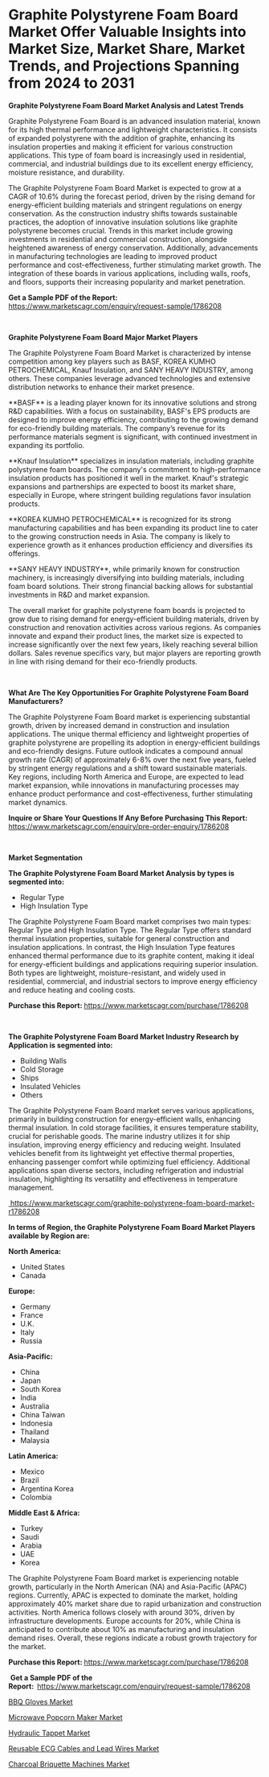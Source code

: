 <p><h1>Graphite Polystyrene Foam Board Market Offer Valuable Insights into Market Size, Market Share, Market Trends, and Projections Spanning from 2024 to 2031</h1></p><p><strong>Graphite Polystyrene Foam Board Market Analysis and Latest Trends</strong></p>
<p><p>Graphite Polystyrene Foam Board is an advanced insulation material, known for its high thermal performance and lightweight characteristics. It consists of expanded polystyrene with the addition of graphite, enhancing its insulation properties and making it efficient for various construction applications. This type of foam board is increasingly used in residential, commercial, and industrial buildings due to its excellent energy efficiency, moisture resistance, and durability.</p><p>The Graphite Polystyrene Foam Board Market is expected to grow at a CAGR of 10.6% during the forecast period, driven by the rising demand for energy-efficient building materials and stringent regulations on energy conservation. As the construction industry shifts towards sustainable practices, the adoption of innovative insulation solutions like graphite polystyrene becomes crucial. Trends in this market include growing investments in residential and commercial construction, alongside heightened awareness of energy conservation. Additionally, advancements in manufacturing technologies are leading to improved product performance and cost-effectiveness, further stimulating market growth. The integration of these boards in various applications, including walls, roofs, and floors, supports their increasing popularity and market penetration.</p></p>
<p><strong>Get a Sample PDF of the Report:&nbsp;</strong> <a href="https://www.marketscagr.com/enquiry/request-sample/1786208?utm_campaign=1474&utm_medium=2&utm_source=Github&utm_content=ia&utm_term=09102024&utm_id=graphite-polystyrene-foam-board">https://www.marketscagr.com/enquiry/request-sample/1786208</a></p>
<p>&nbsp;</p>
<p><strong>Graphite Polystyrene Foam Board Major Market Players</strong></p>
<p><p>The Graphite Polystyrene Foam Board Market is characterized by intense competition among key players such as BASF, KOREA KUMHO PETROCHEMICAL, Knauf Insulation, and SANY HEAVY INDUSTRY, among others. These companies leverage advanced technologies and extensive distribution networks to enhance their market presence.</p><p>**BASF** is a leading player known for its innovative solutions and strong R&D capabilities. With a focus on sustainability, BASF's EPS products are designed to improve energy efficiency, contributing to the growing demand for eco-friendly building materials. The company’s revenue for its performance materials segment is significant, with continued investment in expanding its portfolio.</p><p>**Knauf Insulation** specializes in insulation materials, including graphite polystyrene foam boards. The company's commitment to high-performance insulation products has positioned it well in the market. Knauf's strategic expansions and partnerships are expected to boost its market share, especially in Europe, where stringent building regulations favor insulation products.</p><p>**KOREA KUMHO PETROCHEMICAL** is recognized for its strong manufacturing capabilities and has been expanding its product line to cater to the growing construction needs in Asia. The company is likely to experience growth as it enhances production efficiency and diversifies its offerings.</p><p>**SANY HEAVY INDUSTRY**, while primarily known for construction machinery, is increasingly diversifying into building materials, including foam board solutions. Their strong financial backing allows for substantial investments in R&D and market expansion.</p><p>The overall market for graphite polystyrene foam boards is projected to grow due to rising demand for energy-efficient building materials, driven by construction and renovation activities across various regions. As companies innovate and expand their product lines, the market size is expected to increase significantly over the next few years, likely reaching several billion dollars. Sales revenue specifics vary, but major players are reporting growth in line with rising demand for their eco-friendly products.</p></p>
<p>&nbsp;</p>
<p><strong>What Are The Key Opportunities For Graphite Polystyrene Foam Board Manufacturers?</strong></p>
<p><p>The Graphite Polystyrene Foam Board market is experiencing substantial growth, driven by increased demand in construction and insulation applications. The unique thermal efficiency and lightweight properties of graphite polystyrene are propelling its adoption in energy-efficient buildings and eco-friendly designs. Future outlook indicates a compound annual growth rate (CAGR) of approximately 6-8% over the next five years, fueled by stringent energy regulations and a shift toward sustainable materials. Key regions, including North America and Europe, are expected to lead market expansion, while innovations in manufacturing processes may enhance product performance and cost-effectiveness, further stimulating market dynamics.</p></p>
<p><strong>Inquire or Share Your Questions If Any Before Purchasing This Report:</strong> <a href="https://www.marketscagr.com/enquiry/pre-order-enquiry/1786208?utm_campaign=1474&utm_medium=2&utm_source=Github&utm_content=ia&utm_term=09102024&utm_id=graphite-polystyrene-foam-board">https://www.marketscagr.com/enquiry/pre-order-enquiry/1786208</a></p>
<p>&nbsp;</p>
<p><strong>Market Segmentation</strong></p>
<p><strong>The Graphite Polystyrene Foam Board Market Analysis by types is segmented into:</strong></p>
<p><ul><li>Regular Type</li><li>High Insulation Type</li></ul></p>
<p><p>The Graphite Polystyrene Foam Board market comprises two main types: Regular Type and High Insulation Type. The Regular Type offers standard thermal insulation properties, suitable for general construction and insulation applications. In contrast, the High Insulation Type features enhanced thermal performance due to its graphite content, making it ideal for energy-efficient buildings and applications requiring superior insulation. Both types are lightweight, moisture-resistant, and widely used in residential, commercial, and industrial sectors to improve energy efficiency and reduce heating and cooling costs.</p></p>
<p><strong>Purchase this Report:&nbsp;</strong><a href="https://www.marketscagr.com/purchase/1786208?utm_campaign=1474&utm_medium=2&utm_source=Github&utm_content=ia&utm_term=09102024&utm_id=graphite-polystyrene-foam-board">https://www.marketscagr.com/purchase/1786208</a></p>
<p>&nbsp;</p>
<p><strong>The Graphite Polystyrene Foam Board Market Industry Research by Application is segmented into:</strong></p>
<p><ul><li>Building Walls</li><li>Cold Storage</li><li>Ships</li><li>Insulated Vehicles</li><li>Others</li></ul></p>
<p><p>The Graphite Polystyrene Foam Board market serves various applications, primarily in building construction for energy-efficient walls, enhancing thermal insulation. In cold storage facilities, it ensures temperature stability, crucial for perishable goods. The marine industry utilizes it for ship insulation, improving energy efficiency and reducing weight. Insulated vehicles benefit from its lightweight yet effective thermal properties, enhancing passenger comfort while optimizing fuel efficiency. Additional applications span diverse sectors, including refrigeration and industrial insulation, highlighting its versatility and effectiveness in temperature management.</p></p>
<p><a href="https://www.marketscagr.com/graphite-polystyrene-foam-board-market-r1786208?utm_campaign=1474&utm_medium=2&utm_source=Github&utm_content=ia&utm_term=09102024&utm_id=graphite-polystyrene-foam-board">&nbsp;https://www.marketscagr.com/graphite-polystyrene-foam-board-market-r1786208</a></p>
<p><strong>In terms of Region, the Graphite Polystyrene Foam Board Market Players available by Region are:</strong></p>
<p>
    <p> <strong> North America: </strong>
        <ul>
            <li>United States</li>
            <li>Canada</li>
        </ul>
        </p> 
    <p> <strong> Europe: </strong>
        <ul>
            <li>Germany</li>
            <li>France</li>
            <li>U.K.</li>
            <li>Italy</li>
            <li>Russia</li>
        </ul>
        </p> 
    <p> <strong> Asia-Pacific: </strong>
        <ul>
            <li>China</li>
            <li>Japan</li>
            <li>South Korea</li>
            <li>India</li>
            <li>Australia</li>
            <li>China Taiwan</li>
            <li>Indonesia</li>
            <li>Thailand</li>
            <li>Malaysia</li>
        </ul>
        </p> 
    <p> <strong> Latin America: </strong>
        <ul>
            <li>Mexico</li>
            <li>Brazil</li>
            <li>Argentina Korea</li>
            <li>Colombia</li>
        </ul>
        </p> 
    <p> <strong> Middle East & Africa: </strong>
        <ul>
            <li>Turkey</li>
            <li>Saudi</li>
            <li>Arabia</li>
            <li>UAE</li>
            <li>Korea</li>
        </ul>
    </p>
    </p>
<p><p>The Graphite Polystyrene Foam Board market is experiencing notable growth, particularly in the North American (NA) and Asia-Pacific (APAC) regions. Currently, APAC is expected to dominate the market, holding approximately 40% market share due to rapid urbanization and construction activities. North America follows closely with around 30%, driven by infrastructure developments. Europe accounts for 20%, while China is anticipated to contribute about 10% as manufacturing and insulation demand rises. Overall, these regions indicate a robust growth trajectory for the market.</p></p>
<p><strong>Purchase this Report: </strong><a href="https://www.marketscagr.com/purchase/1786208?utm_campaign=1474&utm_medium=2&utm_source=Github&utm_content=ia&utm_term=09102024&utm_id=graphite-polystyrene-foam-board">https://www.marketscagr.com/purchase/1786208</a></p>
<p>&nbsp;<strong>Get a Sample PDF of the Report:&nbsp;&nbsp;</strong><a href="https://www.marketscagr.com/enquiry/request-sample/1786208?utm_campaign=1474&utm_medium=2&utm_source=Github&utm_content=ia&utm_term=09102024&utm_id=graphite-polystyrene-foam-board">https://www.marketscagr.com/enquiry/request-sample/1786208</a></p>
<p><strong></strong></p>
<p><p><a href="https://www.linkedin.com/pulse/bbq-gloves-market-outlook-complete-industry-analysis-2024-fzkue?utm_campaign=1474&utm_medium=2&utm_source=Github&utm_content=ia&utm_term=09102024&utm_id=graphite-polystyrene-foam-board">BBQ Gloves Market</a></p><p><a href="https://www.linkedin.com/pulse/microwave-popcorn-maker-industry-sector-new-technologies-market-jv81f?utm_campaign=1474&utm_medium=2&utm_source=Github&utm_content=ia&utm_term=09102024&utm_id=graphite-polystyrene-foam-board">Microwave Popcorn Maker Market</a></p><p><a href="https://www.linkedin.com/pulse/strategic-insights-global-hydraulic-tappet-market-trends-2024-fwaxe?trackingId=wpqXq2ZhRveAzR8dw326ug%3D%3D&utm_campaign=1474&utm_medium=2&utm_source=Github&utm_content=ia&utm_term=09102024&utm_id=graphite-polystyrene-foam-board">Hydraulic Tappet Market</a></p><p><a href="https://github.com/FosterFahey91/Market-Research-Report-List-1/blob/main/reusable-ecg-cables-and-lead-wires-market.md?utm_campaign=1474&utm_medium=2&utm_source=Github&utm_content=ia&utm_term=09102024&utm_id=graphite-polystyrene-foam-board">Reusable ECG Cables and Lead Wires Market</a></p><p><a href="https://www.linkedin.com/pulse/emerging-market-trends-regional-analysis-charcoal-briquette-z4mef?utm_campaign=1474&utm_medium=2&utm_source=Github&utm_content=ia&utm_term=09102024&utm_id=graphite-polystyrene-foam-board">Charcoal Briquette Machines Market</a></p></p>